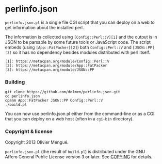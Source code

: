 
perlinfo.json
=============

`perlinfo.json.pl` is a single file CGI script that you can deploy on a web
to get information about the installed perl.

The information is collected using `[Config::Perl::V][1]` and the output is
in JSON to be parsable by some future tools or JavaScript code.
The script embeds (using `[App::FatPacker][2]`) both `Config::Perl::V` and
`[JSON::PP][3]` so it has no dependency besides modules distributed with perl
itself.

    [1]: https://metacpan.org/module/Config::Perl::V
    [2]: https://metacpan.org/module/App::FatPacker
    [3]: https://metacpan.org/module/JSON::PP

### Building

    git clone https://github.com/dolmen/perlinfo.json.git
    cd perlinfo.json
    cpanm App::FatPacker JSON::PP Config::Perl::V
    ./build.pl

You can now use perlinfo.json.pl either from the command-line or as a CGI
that you can deploy on a web host (often in a `cgi-bin` directory).

### Copyright & license

Copyright 2013 Olivier Mengué.

`perlinfo.json.pl` (the result of `build.pl`) is distributed under the GNU
Affero General Public License version 3 or later. See [COPYING](COPYING) for
details.

